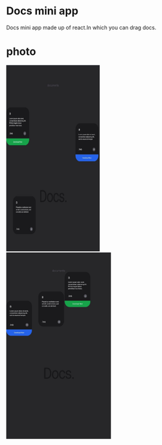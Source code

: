 # Docs mini app
Docs mini app made up of react.In which you can drag docs.

# photo
<div flex>
<img height="500px" width="250px" src="./public/img1.jpg">
<img height="500px" width="280px" src="./public/img2.jpg">
</div>
